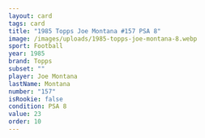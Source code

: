 ```yaml
---
layout: card
tags: card
title: "1985 Topps Joe Montana #157 PSA 8"
image: /images/uploads/1985-topps-joe-montana-8.webp
sport: Football
year: 1985
brand: Topps
subset: ""
player: Joe Montana
lastName: Montana
number: "157"
isRookie: false
condition: PSA 8
value: 23
order: 10
---
```

